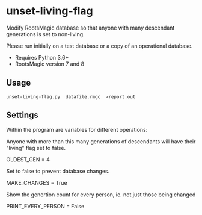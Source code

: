 # unset-living-flag
Modify RootsMagic database so that anyone with many descendant generations is set to non-living.

Please run initially on a test database or a copy of an operational database.

- Requires Python 3.6+
- RootsMagic version 7 and 8

## Usage ##
```
unset-living-flag.py  datafile.rmgc  >report.out
```

## Settings ## 
Within the program are variables for different operations:

Anyone with more than this many generations of descendants will have their "living" flag set to false.

OLDEST_GEN = 4

Set to false to prevent database changes.

MAKE_CHANGES = True

Show the genertion count for every person, ie. not just those being changed

PRINT_EVERY_PERSON = False
